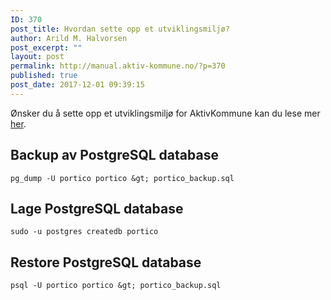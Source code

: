 ```yaml
---
ID: 370
post_title: Hvordan sette opp et utviklingsmiljø?
author: Arild M. Halvorsen
post_excerpt: ""
layout: post
permalink: http://manual.aktiv-kommune.no/?p=370
published: true
post_date: 2017-12-01 09:39:15
---
```

Ønsker du å sette opp et utviklingsmiljø for AktivKommune kan du lese mer [her](http://manual.aktiv-kommune.no/wp-content/uploads/2017/12/aktivkommune_oppsett_av_utviklingsmiljo.pdf).

## Backup av PostgreSQL database
~~~
pg_dump -U portico portico &gt; portico_backup.sql
~~~

## Lage PostgreSQL database
~~~
sudo -u postgres createdb portico
~~~

## Restore PostgreSQL database
~~~
psql -U portico portico &gt; portico_backup.sql
~~~